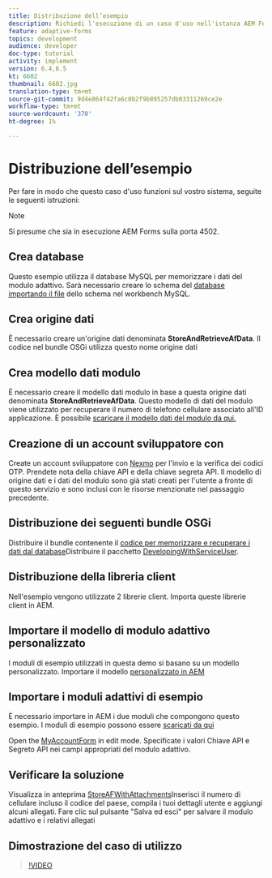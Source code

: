 ```yaml
---
title: Distribuzione dell’esempio
description: Richiedi l'esecuzione di un caso d'uso nell'istanza AEM Forms  locale
feature: adaptive-forms
topics: development
audience: developer
doc-type: tutorial
activity: implement
version: 6.4,6.5
kt: 6602
thumbnail: 6602.jpg
translation-type: tm+mt
source-git-commit: 9d4e864f42fa6c0b2f9b895257db03311269ce2e
workflow-type: tm+mt
source-wordcount: '370'
ht-degree: 1%

---
```




# Distribuzione dell’esempio

Per fare in modo che questo caso d&#39;uso funzioni sul vostro sistema, seguite le seguenti istruzioni:

>[!NOTE]
>Si presume che sia in esecuzione  AEM Forms sulla porta 4502.


## Crea database

Questo esempio utilizza il database MySQL per memorizzare i dati del modulo adattivo. Sarà necessario creare lo schema del [database importando il file](assets/data-base-schema.sql) dello schema nel workbench MySQL.

## Crea origine dati

È necessario creare un&#39;origine dati denominata **StoreAndRetrieveAfData**. Il codice nel bundle OSGi utilizza questo nome origine dati

## Crea modello dati modulo

È necessario creare il modello dati modulo in base a questa origine dati denominata **StoreAndRetrieveAfData**. Questo modello di dati del modulo viene utilizzato per recuperare il numero di telefono cellulare associato all&#39;ID applicazione. È possibile [scaricare il modello dati del modulo da qui.](assets/2-Factor-Authentication-DataSource-and-FDM.zip)

## Creazione di un account sviluppatore con

Create un account sviluppatore con [Nexmo](https://dashboard.nexmo.com/) per l&#39;invio e la verifica dei codici OTP. Prendete nota della chiave API e della chiave segreta API. Il modello di origine dati e i dati del modulo sono già stati creati per l&#39;utente a fronte di questo servizio e sono inclusi con le risorse menzionate nel passaggio precedente.

## Distribuzione dei seguenti bundle OSGi

Distribuire il bundle contenente il [codice per memorizzare e recuperare i dati dal database](assets/FetchPartiallyCompletedForm.PartiallyCompletedForm.core-1.0-SNAPSHOT.jar)Distribuire il pacchetto [DevelopingWithServiceUser](https://docs.adobe.com/content/help/en/experience-manager-learn/forms/assets/common-osgi-bundles/DevelopingWithServiceUser.jar).

## Distribuzione della libreria client

Nell&#39;esempio vengono utilizzate 2 librerie client. Importa queste librerie [](assets/client-libraries.zip) client in AEM.

## Importare il modello di modulo adattivo personalizzato

I moduli di esempio utilizzati in questa demo si basano su un modello personalizzato. Importare il modello [personalizzato in AEM](assets/custom-template-with-page-component.zip)

## Importare i moduli adattivi di esempio

È necessario importare in AEM i due moduli che compongono questo esempio. I moduli di esempio possono essere [scaricati da qui](assets/sample-forms.zip)

Open the [MyAccountForm](http://localhost:4502/editor.html/content/forms/af/myaccountform.html) in edit mode. Specificate i valori Chiave API e Segreto API nei campi appropriati del modulo adattivo.

## Verificare la soluzione

Visualizza in anteprima [StoreAFWithAttachments](http://localhost:4502/content/dam/formsanddocuments/storeafwithattachments/jcr:content?wcmmode=disabled)Inserisci il numero di cellulare incluso il codice del paese, compila i tuoi dettagli utente e aggiungi alcuni allegati. Fare clic sul pulsante &quot;Salva ed esci&quot; per salvare il modulo adattivo e i relativi allegati


## Dimostrazione del caso di utilizzo

>[!VIDEO](https://video.tv.adobe.com/v/327122?quality=9&learn=on)
